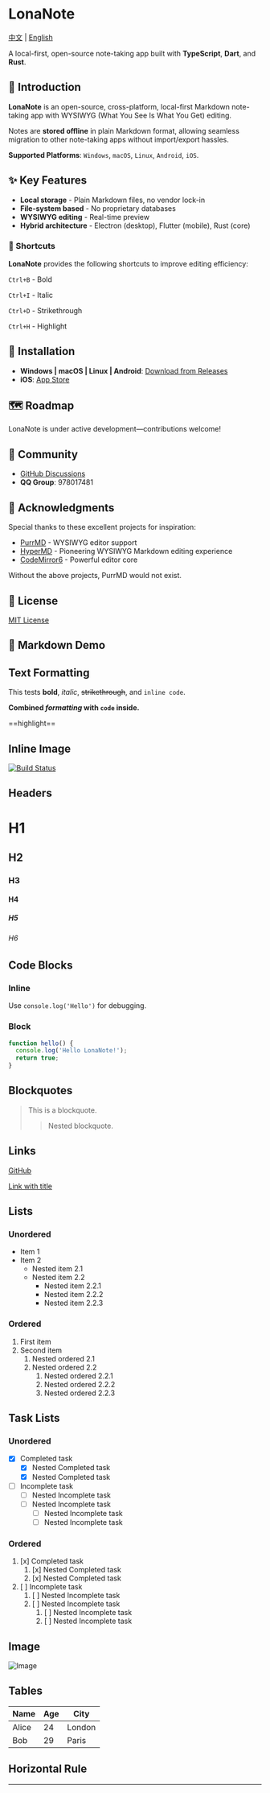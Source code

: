 # LonaNote

[中文](README.md) | [English](README_en.md)

A local-first, open-source note-taking app built with **TypeScript**, **Dart**, and **Rust**.

## 🎉 Introduction

**LonaNote** is an open-source, cross-platform, local-first Markdown note-taking app with WYSIWYG (What You See Is What You Get) editing.

Notes are **stored offline** in plain Markdown format, allowing seamless migration to other note-taking apps without import/export hassles.

**Supported Platforms**: `Windows`, `macOS`, `Linux`, `Android`, `iOS`.


## ✨ Key Features

- **Local storage** - Plain Markdown files, no vendor lock-in
- **File-system based** - No proprietary databases
- **WYSIWYG editing** - Real-time preview
- **Hybrid architecture** - Electron (desktop), Flutter (mobile), Rust (core)


### 🎹 Shortcuts

**LonaNote** provides the following shortcuts to improve editing efficiency:

`Ctrl+B` - Bold

`Ctrl+I` - Italic

`Ctrl+D` - Strikethrough

`Ctrl+H` - Highlight


## 🚀 Installation

- **Windows | macOS | Linux | Android**: [Download from Releases](https://github.com/luoluoqixi/lonanote/releases)
- **iOS**: [App Store](https://apps.apple.com/app/app/id6752297620)


## 🗺 Roadmap

LonaNote is under active development—contributions welcome!


## 💬 Community

- [GitHub Discussions](https://github.com/luoluoqixi/lonanote/discussions)
- **QQ Group**: 978017481


## 🙏 Acknowledgments

Special thanks to these excellent projects for inspiration:

- [PurrMD](https://github.com/luoluoqixi/purrmd) - WYSIWYG editor support
- [HyperMD](https://github.com/laobubu/HyperMD) - Pioneering WYSIWYG Markdown editing experience
- [CodeMirror6](https://codemirror.net/) - Powerful editor core

Without the above projects, PurrMD would not exist.


## 📝 License

[MIT License](https://github.com/luoluoqixi/lonanote/blob/main/LICENSE)



## 🌈 Markdown Demo


## Text Formatting

This tests **bold**, *italic*, ~~strikethrough~~, and `inline code`.

**Combined *formatting* with `code` inside.**

==highlight==

## Inline Image

[![Build Status](https://github.com/luoluoqixi/lonanote/actions/workflows/release.yml/badge.svg)](https://github.com/luoluoqixi/lonanote/actions/workflows/release.yml)

## Headers

# H1
## H2
### H3
#### H4
##### H5
###### H6

## Code Blocks

### Inline

Use `console.log('Hello')` for debugging.

### Block

```javascript
function hello() {
  console.log('Hello LonaNote!');
  return true;
}
```

## Blockquotes

> This is a blockquote.
>> Nested blockquote.

## Links

[GitHub](https://github.com/luoluoqixi/lonanote)

[Link with title](https://github.com/luoluoqixi/lonanote "LonaNote")

## Lists

### Unordered

- Item 1
- Item 2
    - Nested item 2.1
    - Nested item 2.2
        - Nested item 2.2.1
        - Nested item 2.2.2
        - Nested item 2.2.3

### Ordered

1. First item
2. Second item
    1. Nested ordered 2.1
    2. Nested ordered 2.2
        1. Nested ordered 2.2.1
        2. Nested ordered 2.2.2
        3. Nested ordered 2.2.3

## Task Lists

### Unordered

- [x] Completed task
    - [x] Nested Completed task
    - [x] Nested Completed task
- [ ] Incomplete task
    - [ ] Nested Incomplete task
    - [ ] Nested Incomplete task
        - [ ] Nested Incomplete task
        - [ ] Nested Incomplete task

### Ordered

1. [x] Completed task
    1. [x] Nested Completed task
    2. [x] Nested Completed task
2. [ ] Incomplete task
    1. [ ] Nested Incomplete task
    2. [ ] Nested Incomplete task
        1. [ ] Nested Incomplete task
        2. [ ] Nested Incomplete task

## Image

![Image](assets/images/icon.png)

## Tables

| Name   | Age | City    |
| ------ | --- | ------- |
| Alice  | 24  | London  |
| Bob    | 29  | Paris   |


## Horizontal Rule

---
